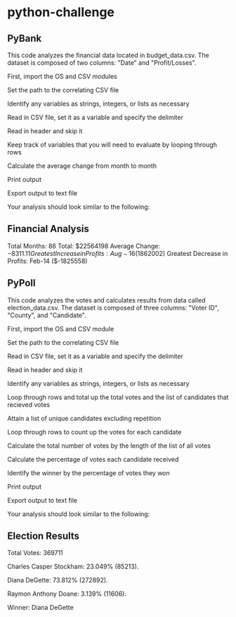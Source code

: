 # python-challenge

## PyBank

This code analyzes the financial data located in budget_data.csv. The dataset is composed of two columns: "Date" and "Profit/Losses".

First, import the OS and CSV modules

Set the path to the correlating CSV file

Identify any variables as strings, integers, or lists as necessary

Read in CSV file, set it as a variable and specify the delimiter

Read in header and skip it

Keep track of variables that you will need to evaluate by looping through rows

Calculate the average change from month to month

Print output

Export output to text file

Your analysis should look similar to the following:

Financial Analysis
----------------------------
Total Months: 86
Total: $22564198
Average Change: $-8311.11
Greatest Increase in Profits: Aug-16 ($1862002)
Greatest Decrease in Profits: Feb-14 ($-1825558)



## PyPoll

This code analyzes the votes and calculates results from data called election_data.csv. The dataset is composed of three columns: "Voter ID", "County", and "Candidate".

First, import the OS and CSV module

Set the path to the correlating CSV file

Read in CSV file, set it as a variable and specify the delimiter

Read in header and skip it

Identify any variables as strings, integers, or lists as necessary

Loop through rows and total up the total votes and the list of candidates that recieved votes

Attain a list of unique candidates excluding repetition

Loop through rows to count up the votes for each candidate

Calculate the total number of votes by the length of the list of all votes

Calculate the percentage of votes each candidate received

Identify the winner by the percentage of votes they won

Print output

Export output to text file

Your analysis should look similar to the following:

Election Results
-------------------------
Total Votes: 369711

Charles Casper Stockham: 23.049% (85213). 

Diana DeGette: 73.812% (272892). 

Raymon Anthony Doane: 3.139% (11606). 


Winner: Diana DeGette
